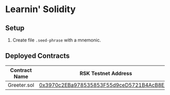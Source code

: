 # Learnin' Solidity

## Setup

1. Create file `.seed-phrase` with a mnemonic.

## Deployed Contracts

| Contract Name | RSK Testnet Address |
| --- | --- |
| Greeter.sol | [0x3970c2EBa978535853F55d9ceD5721B4AcB8Edf7](https://explorer.testnet.rsk.co/address/0x3970c2eba978535853f55d9ced5721b4acb8edf7) |
